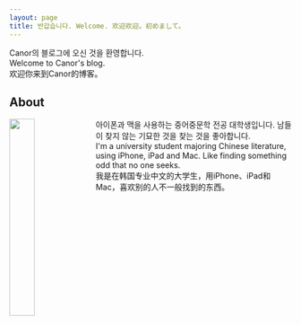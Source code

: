 ```yaml
---
layout: page
title: 반갑습니다. Welcome. 欢迎欢迎。初めまして。
---
```


<p class="message">
    Canor의 블로그에 오신 것을 환영합니다.<br/>
    Welcome to Canor's blog.<br/>
    欢迎你来到Canor的博客。
</p>

## About

<p class="message">
    <img src="https://twitter.com/psCanor/profile_image?size=original" width="30%" align="left">
    아이폰과 맥을 사용하는 중어중문학 전공 대학생입니다. 남들이 찾지 않는 기묘한 것을 찾는 것을 좋아합니다.<br/>
    I'm a university student majoring Chinese literature, using iPhone, iPad and Mac. Like finding something odd that no one seeks.<br/>
    我是在韩国专业中文的大学生，用iPhone、iPad和Mac，喜欢别的人不一般找到的东西。
</p>